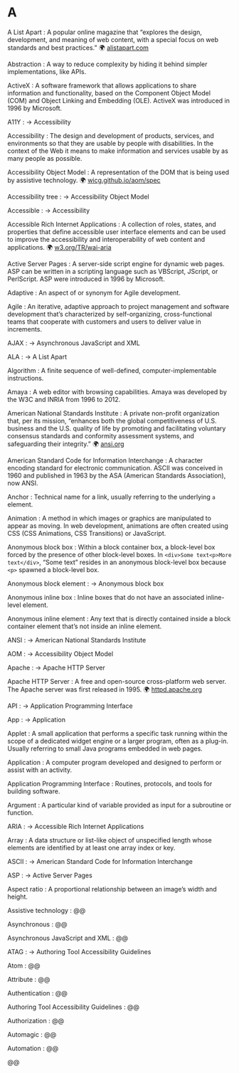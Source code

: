# A

A List Apart
: A popular online magazine that “explores the design, development, and meaning of web content, with a special focus on web standards and best practices.” 🌍 [alistapart.com](https://alistapart.com/)

Abstraction
: A way to reduce complexity by hiding it behind simpler implementations, like APIs.

ActiveX
: A software framework that allows applications to share information and functionality, based on the Component Object Model (COM) and Object Linking and Embedding (OLE). ActiveX was introduced in 1996 by Microsoft.

A11Y
: → Accessibility

Accessibility
: The design and development of products, services, and environments so that they are usable by people with disabilities. In the context of the Web it means to make information and services usable by as many people as possible.

Accessibility Object Model
: A representation of the DOM that is being used by assistive technology. 🌍 [wicg.github.io/aom/spec](https://wicg.github.io/aom/spec/)

Accessibility tree
: → Accessibility Object Model

Accessible
: → Accessibility

Accessible Rich Internet Applications
: A collection of roles, states, and properties that define accessible user interface elements and can be used to improve the accessibility and interoperability of web content and applications. 🌍 [w3.org/TR/wai-aria](https://www.w3.org/TR/wai-aria/)

Active Server Pages
: A server-side script engine for dynamic web pages. ASP can be written in a scripting language such as VBScript, JScript, or PerlScript. ASP were introduced in 1996 by Microsoft.

Adaptive
: An aspect of or synonym for Agile development.

Agile
: An iterative, adaptive approach to project management and software development that’s characterized by self-organizing, cross-functional teams that cooperate with customers and users to deliver value in increments.

AJAX
: → Asynchronous JavaScript and XML

ALA
: → A List Apart

Algorithm
: A finite sequence of well-defined, computer-implementable instructions.

Amaya
: A web editor with browsing capabilities. Amaya was developed by the W3C and INRIA from 1996 to 2012.

American National Standards Institute
: A private non-profit organization that, per its mission, “enhances both the global competitiveness of U.S. business and the U.S. quality of life by promoting and facilitating voluntary consensus standards and conformity assessment systems, and safeguarding their integrity.” 🌍 [ansi.org](https://www.ansi.org/)

American Standard Code for Information Interchange
: A character encoding standard for electronic communication. ASCII was conceived in 1960 and published in 1963 by the ASA (American Standards Association), now ANSI.

Anchor
: Technical name for a link, usually referring to the underlying `a` element.

Animation
: A method in which images or graphics are manipulated to appear as moving. In web development, animations are often created using CSS (CSS Animations, CSS Transitions) or JavaScript.

Anonymous block box
: Within a block container box, a block-level box forced by the presence of other block-level boxes. In `<div>Some text<p>More text</div>`, “Some text” resides in an anonymous block-level box because `<p>` spawned a block-level box.

Anonymous block element
: → Anonymous block box

Anonymous inline box
: Inline boxes that do not have an associated inline-level element.

Anonymous inline element
: Any text that is directly contained inside a block container element that’s not inside an inline element.

ANSI
: → American National Standards Institute

AOM
: → Accessibility Object Model

Apache
: → Apache HTTP Server

Apache HTTP Server
: A free and open-source cross-platform web server. The Apache server was first released in 1995. 🌍 [httpd.apache.org](https://httpd.apache.org/)

API
: → Application Programming Interface

App
: → Application

Applet
: A small application that performs a specific task running within the scope of a dedicated widget engine or a larger program, often as a plug-in. Usually referring to small Java programs embedded in web pages.

Application
: A computer program developed and designed to perform or assist with an activity.

Application Programming Interface
: Routines, protocols, and tools for building software.

Argument
: A particular kind of variable provided as input for a subroutine or function.

ARIA
: → Accessible Rich Internet Applications

Array
: A data structure or list-like object of unspecified length whose elements are identified by at least one array index or key.

ASCII
: → American Standard Code for Information Interchange

ASP
: → Active Server Pages

Aspect ratio
: A proportional relationship between an image’s width and height.

Assistive technology
: @@

Asynchronous
: @@

Asynchronous JavaScript and XML
: @@

ATAG
: → Authoring Tool Accessibility Guidelines

Atom
: @@

Attribute
: @@

Authentication
: @@

Authoring Tool Accessibility Guidelines
: @@

Authorization
: @@

Automagic
: @@

Automation
: @@

@@